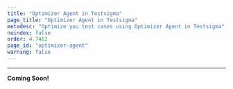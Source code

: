 ```yaml
---
title: "Optimizer Agent in Testsigma"
page_title: "Optimizer Agent in Testsigma"
metadesc: "Optimize you test cases using Optimizer Agent in Testsigma"
noindex: false
order: 4.7462
page_id: "optimizer-agent"
warning: false
---
```


---

**Coming Soon!**